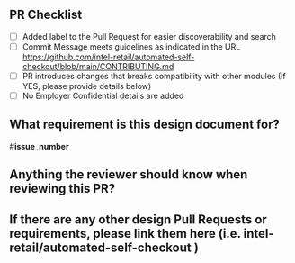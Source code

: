 ## PR Checklist
<!-- Please check if your PR fulfills the following requirements: -->

- [ ] Added label to the Pull Request for easier discoverability and search
- [ ] Commit Message meets guidelines as indicated in the URL https://github.com/intel-retail/automated-self-checkout/blob/main/CONTRIBUTING.md
- [ ] PR introduces changes that breaks compatibility with other modules (If YES, please provide details below)
- [ ] No Employer Confidential details are added

## What requirement is this design document for?

#**issue_number**

## Anything the reviewer should know when reviewing this PR?

## If there are any other design Pull Requests or requirements, please link them here (i.e. intel-retail/automated-self-checkout )
